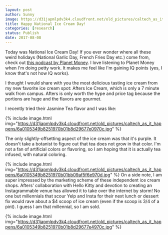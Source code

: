 ```yaml
---
layout: post
author: Sunny
image: https://d31japmlpdv3k4.cloudfront.net/old_pictures/caltech_as_it_happens/6a0105349b8251970b01bb09af5f75970d.jpg
title: Happy National Ice Cream Day!
categories: [research]
status: Publish
date: 2017-08-08
---
```



Today was National Ice Cream Day! If you ever wonder where all these weird holidays (National Garlic Day, French Fries Day etc.) come from, check out <a href="https://www.npr.org/sections/money/2017/04/18/524577372/episode-765-the-holiday-industrial-complex">this podcast by Planet Money</a>. I love listening to Planet Money when I'm doing petty work. It makes me feel like I'm gaining IQ points (yes, I know that's not how IQ works).

I thought I would share with you the most delicious tasting ice cream from my new favorite ice cream spot: Afters Ice Cream, which is only a 7 minute walk from campus. Afters is only worth the hype and price tag because the portions are huge and the flavors are gourmet.

I recently tried their Jasmine Tea flavor and I was like:

{% include image.html img="https://d31japmlpdv3k4.cloudfront.net/old_pictures/caltech_as_it_happens/6a0105349b8251970b01b8d29677e0970c.jpg" %}

The only slightly-offsetting aspect of the ice cream was that it's purple. It doesn't take a botanist to figure out that tea does not grow in that color. I'm not a fan of artificial colors or flavoring, so I am hoping that it is actually tea infused, with natural coloring.


{% include image.html img="https://d31japmlpdv3k4.cloudfront.net/old_pictures/caltech_as_it_happens/6a0105349b8251970b01bb09af5f6e970d.jpg" %}
On a side note, I am super impressed by the marketing scheme of these independent ice cream shops. Afters' collaboration with Hello Kitty and devotion to creating an Instagrammable venue has allowed it to take over the internet by storm! No one but millennials that scour Yelp and Insta for their next lunch or dessert fix would rave about a $4 scoop of ice cream (even if the scoop is 3/4 of a pint). I guess I am that millennial, so I am sold.


{% include image.html img="https://d31japmlpdv3k4.cloudfront.net/old_pictures/caltech_as_it_happens/6a0105349b8251970b01b8d29677e4970c.jpg" %}
